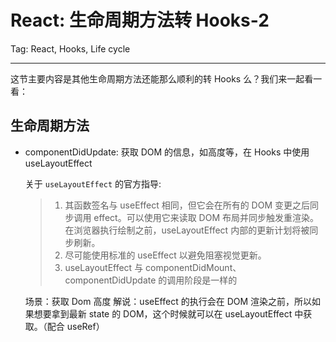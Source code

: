 # React: 生命周期方法转 Hooks-2

Tag: React, Hooks, Life cycle

---------------

这节主要内容是其他生命周期方法还能那么顺利的转 Hooks 么？我们来一起看一看：

## 生命周期方法

- componentDidUpdate: 获取 DOM 的信息，如高度等，在 Hooks 中使用 useLayoutEffect

    关于 `useLayoutEffect` 的官方指导:

    > 1. 其函数签名与 useEffect 相同，但它会在所有的 DOM 变更之后同步调用 effect。可以使用它来读取 DOM 布局并同步触发重渲染。在浏览器执行绘制之前，useLayoutEffect 内部的更新计划将被同步刷新。
    > 2. 尽可能使用标准的 useEffect 以避免阻塞视觉更新。
    > 3. useLayoutEffect 与 componentDidMount、componentDidUpdate 的调用阶段是一样的

    场景：获取 Dom 高度
    解说：useEffect 的执行会在 DOM 渲染之前，所以如果想要拿到最新 state 的 DOM，这个时候就可以在 useLayoutEffect 中获取。（配合 useRef）